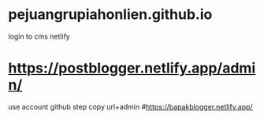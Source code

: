 # pejuangrupiahonlien.github.io

login to cms netlify
# https://postblogger.netlify.app/admin/
use account github
step copy url+admin
#https://bapakblogger.netlify.app/
